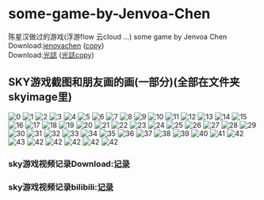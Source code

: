 # some-game-by-Jenvoa-Chen
陈星汉做过的游戏(浮游flow 云cloud ...) some game by Jenvoa Chen  
Download:[jenovachen](http://jenovachen.info/)
([copy](https://drive.google.com/drive/folders/16KLLebyaCbvV1z0Sz03iOeUYGVxUoenp?usp=sharing))  
Download:[光誌](https://skynews.myportfolio.com/)
([光誌copy](https://drive.google.com/drive/folders/1IRSrdnoW8SVVHcGVXzqjYB1rdvoweuef?usp=sharing))  
## SKY游戏截图和朋友画的画(一部分)(全部在文件夹skyimage里)  
![0](https://github.com/LZH-ang/some-game-by-Jenvoa-Chen/blob/main/Sky%20image/20220922-120.JPG)
![1](https://github.com/LZH-ang/some-game-by-Jenvoa-Chen/blob/main/Sky%20image/IMG_0048.JPG)
![2](https://github.com/LZH-ang/some-game-by-Jenvoa-Chen/blob/main/Sky%20image/IMG_0071.JPG)
![3](https://github.com/LZH-ang/some-game-by-Jenvoa-Chen/blob/main/Sky%20image/IMG_0086.JPG)
![4](https://github.com/LZH-ang/some-game-by-Jenvoa-Chen/blob/main/Sky%20image/IMG_0100.JPG)
![5](https://github.com/LZH-ang/some-game-by-Jenvoa-Chen/blob/main/Sky%20image/IMG_0301.JPG)
![6](https://github.com/LZH-ang/some-game-by-Jenvoa-Chen/blob/main/Sky%20image/IMG_0352.JPG)
![7](https://github.com/LZH-ang/some-game-by-Jenvoa-Chen/blob/main/Sky%20image/IMG_0801.JPG)
![8](https://github.com/LZH-ang/some-game-by-Jenvoa-Chen/blob/main/Sky%20image/IMG_0929.JPG)
![9](https://github.com/LZH-ang/some-game-by-Jenvoa-Chen/blob/main/Sky%20image/IMG_1013.JPG)
![10](https://github.com/LZH-ang/some-game-by-Jenvoa-Chen/blob/main/Sky%20image/IMG_1131.JPG)
![11](https://github.com/LZH-ang/some-game-by-Jenvoa-Chen/blob/main/Sky%20image/IMG_1121.JPG)
![12](https://github.com/LZH-ang/some-game-by-Jenvoa-Chen/blob/main/Sky%20image/IMG_5003.JPG)
![13](https://github.com/LZH-ang/some-game-by-Jenvoa-Chen/blob/main/Sky%20image/IMG_5061.JPG)
![14](https://github.com/LZH-ang/some-game-by-Jenvoa-Chen/blob/main/Sky%20image/IMG_5134.JPG)
![15](https://github.com/LZH-ang/some-game-by-Jenvoa-Chen/blob/main/Sky%20image/IMG_5440.JPG)
![16](https://github.com/LZH-ang/some-game-by-Jenvoa-Chen/blob/main/Sky%20image/IMG_4983.JPG)
![17](https://github.com/LZH-ang/some-game-by-Jenvoa-Chen/blob/main/Sky%20image/IMG_1154.JPG)
![18](https://github.com/LZH-ang/some-game-by-Jenvoa-Chen/blob/main/Sky%20image/IMG_1070.JPG)
![19](https://github.com/LZH-ang/some-game-by-Jenvoa-Chen/blob/main/Sky%20image/IMG_1368.JPG)
![20](https://github.com/LZH-ang/some-game-by-Jenvoa-Chen/blob/main/Sky%20image/IMG_1327.JPG)
![21](https://github.com/LZH-ang/some-game-by-Jenvoa-Chen/blob/main/Sky%20image/9de411410d315a817629849f445c838.jpg)
![22](https://github.com/LZH-ang/some-game-by-Jenvoa-Chen/blob/main/Sky%20image/f0b4eda7a9a35bdad9f7b0fc814338c.jpg)
![23](https://github.com/LZH-ang/some-game-by-Jenvoa-Chen/blob/main/Sky%20image/IMG_1397.JPG)
![24](https://github.com/LZH-ang/some-game-by-Jenvoa-Chen/blob/main/Sky%20image/IMG_1668.JPG)
![25](https://github.com/LZH-ang/some-game-by-Jenvoa-Chen/blob/main/Sky%20image/IMG_1670.JPG)
![26](https://github.com/LZH-ang/some-game-by-Jenvoa-Chen/blob/main/Sky%20image/IMG_1768.JPG)
![27](https://github.com/LZH-ang/some-game-by-Jenvoa-Chen/blob/main/Sky%20image/IMG_1837.JPG)
![28](https://github.com/LZH-ang/some-game-by-Jenvoa-Chen/blob/main/Sky%20image/IMG_1928.JPG)
![29](https://github.com/LZH-ang/some-game-by-Jenvoa-Chen/blob/main/Sky%20image/IMG_2058.JPG)
![30](https://github.com/LZH-ang/some-game-by-Jenvoa-Chen/blob/main/Sky%20image/IMG_2059.JPG)
![31](https://github.com/LZH-ang/some-game-by-Jenvoa-Chen/blob/main/Sky%20image/IMG_2136.JPG)
![32](https://github.com/LZH-ang/some-game-by-Jenvoa-Chen/blob/main/Sky%20image/IMG_2189.JPG)
![33](https://github.com/LZH-ang/some-game-by-Jenvoa-Chen/blob/main/Sky%20image/IMG_2193.JPG)
![34](https://github.com/LZH-ang/some-game-by-Jenvoa-Chen/blob/main/Sky%20image/IMG_2241.JPG)
![35](https://github.com/LZH-ang/some-game-by-Jenvoa-Chen/blob/main/Sky%20image/IMG_2304.JPG)
![36](https://github.com/LZH-ang/some-game-by-Jenvoa-Chen/blob/main/Sky%20image/IMG_2646.JPG)
![37](https://github.com/LZH-ang/some-game-by-Jenvoa-Chen/blob/main/Sky%20image/IMG_2668.JPG)
![38](https://github.com/LZH-ang/some-game-by-Jenvoa-Chen/blob/main/Sky%20image/IMG_2786.JPG)
![39](https://github.com/LZH-ang/some-game-by-Jenvoa-Chen/blob/main/Sky%20image/IMG_2799.JPG)
![40](https://github.com/LZH-ang/some-game-by-Jenvoa-Chen/blob/main/Sky%20image/IMG_2812.JPG)
![41](https://github.com/LZH-ang/some-game-by-Jenvoa-Chen/blob/main/Sky%20image/IMG_3093.JPG)
![42](https://github.com/LZH-ang/some-game-by-Jenvoa-Chen/blob/main/Sky%20image/IMG_7354.JPG)
![43](https://github.com/LZH-ang/some-game-by-Jenvoa-Chen/blob/main/Sky%20image/IMG_3380.JPG)
![42](https://github.com/LZH-ang/some-game-by-Jenvoa-Chen/blob/main/Sky%20image/IMG_3403.JPG)
![42](https://github.com/LZH-ang/some-game-by-Jenvoa-Chen/blob/main/Sky%20image/IMG_4005.JPG)
![42](https://github.com/LZH-ang/some-game-by-Jenvoa-Chen/blob/main/Sky%20image/IMG_4199.JPG)
![42](https://github.com/LZH-ang/some-game-by-Jenvoa-Chen/blob/main/Sky%20image/IMG_4179.JPG)
![42](https://github.com/LZH-ang/some-game-by-Jenvoa-Chen/blob/main/Sky%20image/IMG_5983.JPG)
### sky游戏视频记录Download:[记录](https://drive.google.com/drive/folders/1lcf10blVYibPgoOEkrVPYCMB93U6m3xA?usp=sharing)   
### sky游戏视频记录bilibili:[记录](https://space.bilibili.com/107856153)
